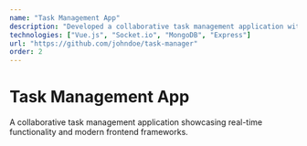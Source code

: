 ```yaml
---
name: "Task Management App"
description: "Developed a collaborative task management application with real-time updates"
technologies: ["Vue.js", "Socket.io", "MongoDB", "Express"]
url: "https://github.com/johndoe/task-manager"
order: 2
---
```


# Task Management App

A collaborative task management application showcasing real-time functionality and modern frontend frameworks.